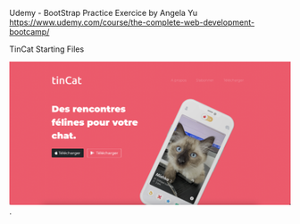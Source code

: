 Udemy - BootStrap Practice Exercice by Angela Yu 
https://www.udemy.com/course/the-complete-web-development-bootcamp/

TinCat Starting Files

![Aperçu du projet](/apercu.png "Aperçu").
